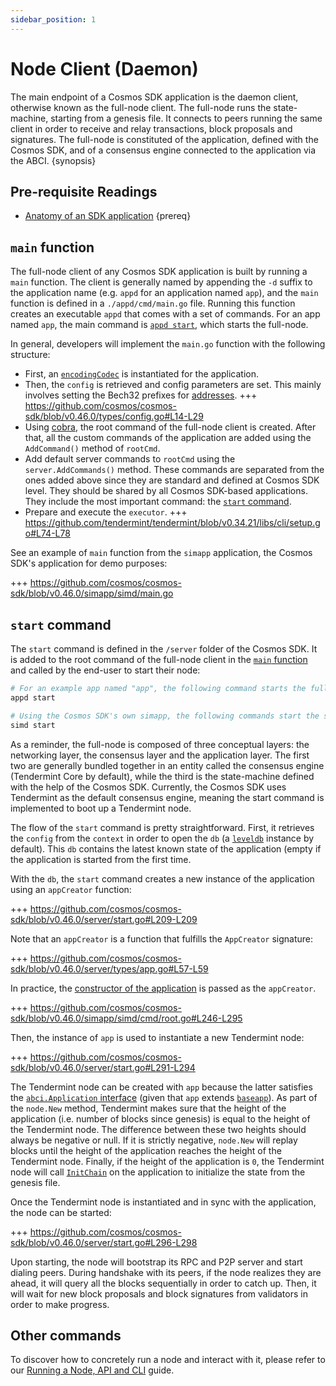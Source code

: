 ```yaml
---
sidebar_position: 1
---
```


# Node Client (Daemon)

The main endpoint of a Cosmos SDK application is the daemon client, otherwise known as the full-node client. The full-node runs the state-machine, starting from a genesis file. It connects to peers running the same client in order to receive and relay transactions, block proposals and signatures. The full-node is constituted of the application, defined with the Cosmos SDK, and of a consensus engine connected to the application via the ABCI. {synopsis}

## Pre-requisite Readings

* [Anatomy of an SDK application](../basics/00-app-anatomy.md) {prereq}

## `main` function

The full-node client of any Cosmos SDK application is built by running a `main` function. The client is generally named by appending the `-d` suffix to the application name (e.g. `appd` for an application named `app`), and the `main` function is defined in a `./appd/cmd/main.go` file. Running this function creates an executable `appd` that comes with a set of commands. For an app named `app`, the main command is [`appd start`](#start-command), which starts the full-node.

In general, developers will implement the `main.go` function with the following structure:

* First, an [`encodingCodec`](./05-encoding.md) is instantiated for the application.
* Then, the `config` is retrieved and config parameters are set. This mainly involves setting the Bech32 prefixes for [addresses](../basics/03-accounts.md#addresses).
  +++ https://github.com/cosmos/cosmos-sdk/blob/v0.46.0/types/config.go#L14-L29
* Using [cobra](https://github.com/spf13/cobra), the root command of the full-node client is created. After that, all the custom commands of the application are added using the `AddCommand()` method of `rootCmd`.
* Add default server commands to `rootCmd` using the `server.AddCommands()` method. These commands are separated from the ones added above since they are standard and defined at Cosmos SDK level. They should be shared by all Cosmos SDK-based applications. They include the most important command: the [`start` command](#start-command).
* Prepare and execute the `executor`.
   +++ https://github.com/tendermint/tendermint/blob/v0.34.21/libs/cli/setup.go#L74-L78

See an example of `main` function from the `simapp` application, the Cosmos SDK's application for demo purposes:

+++ https://github.com/cosmos/cosmos-sdk/blob/v0.46.0/simapp/simd/main.go

## `start` command

The `start` command is defined in the `/server` folder of the Cosmos SDK. It is added to the root command of the full-node client in the [`main` function](#main-function) and called by the end-user to start their node:

```bash
# For an example app named "app", the following command starts the full-node.
appd start

# Using the Cosmos SDK's own simapp, the following commands start the simapp node.
simd start
```

As a reminder, the full-node is composed of three conceptual layers: the networking layer, the consensus layer and the application layer. The first two are generally bundled together in an entity called the consensus engine (Tendermint Core by default), while the third is the state-machine defined with the help of the Cosmos SDK. Currently, the Cosmos SDK uses Tendermint as the default consensus engine, meaning the start command is implemented to boot up a Tendermint node.

The flow of the `start` command is pretty straightforward. First, it retrieves the `config` from the `context` in order to open the `db` (a [`leveldb`](https://github.com/syndtr/goleveldb) instance by default). This `db` contains the latest known state of the application (empty if the application is started from the first time.

With the `db`, the `start` command creates a new instance of the application using an `appCreator` function:

+++ https://github.com/cosmos/cosmos-sdk/blob/v0.46.0/server/start.go#L209-L209

Note that an `appCreator` is a function that fulfills the `AppCreator` signature:

+++ https://github.com/cosmos/cosmos-sdk/blob/v0.46.0/server/types/app.go#L57-L59

In practice, the [constructor of the application](../basics/00-app-anatomy.md#constructor-function) is passed as the `appCreator`.

+++ https://github.com/cosmos/cosmos-sdk/blob/v0.46.0/simapp/simd/cmd/root.go#L246-L295

Then, the instance of `app` is used to instantiate a new Tendermint node:

+++ https://github.com/cosmos/cosmos-sdk/blob/v0.46.0/server/start.go#L291-L294

The Tendermint node can be created with `app` because the latter satisfies the [`abci.Application` interface](https://github.com/tendermint/tendermint/blob/v0.34.21/abci/types/application.go#L7-L32) (given that `app` extends [`baseapp`](./00-baseapp.md)). As part of the `node.New` method, Tendermint makes sure that the height of the application (i.e. number of blocks since genesis) is equal to the height of the Tendermint node. The difference between these two heights should always be negative or null. If it is strictly negative, `node.New` will replay blocks until the height of the application reaches the height of the Tendermint node. Finally, if the height of the application is `0`, the Tendermint node will call [`InitChain`](./00-baseapp.md#initchain) on the application to initialize the state from the genesis file.

Once the Tendermint node is instantiated and in sync with the application, the node can be started:

+++ https://github.com/cosmos/cosmos-sdk/blob/v0.46.0/server/start.go#L296-L298

Upon starting, the node will bootstrap its RPC and P2P server and start dialing peers. During handshake with its peers, if the node realizes they are ahead, it will query all the blocks sequentially in order to catch up. Then, it will wait for new block proposals and block signatures from validators in order to make progress.

## Other commands

To discover how to concretely run a node and interact with it, please refer to our [Running a Node, API and CLI](../run-node/README.md) guide.
